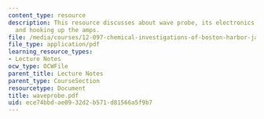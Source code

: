 ```yaml
---
content_type: resource
description: This resource discusses about wave probe, its electronics schematic,
  and hooking up the amps.
file: /media/courses/12-097-chemical-investigations-of-boston-harbor-january-iap-2006/ece74bbdae0932d2b571d81566a5f9b7_waveprobe.pdf
file_type: application/pdf
learning_resource_types:
- Lecture Notes
ocw_type: OCWFile
parent_title: Lecture Notes
parent_type: CourseSection
resourcetype: Document
title: waveprobe.pdf
uid: ece74bbd-ae09-32d2-b571-d81566a5f9b7
---
```


